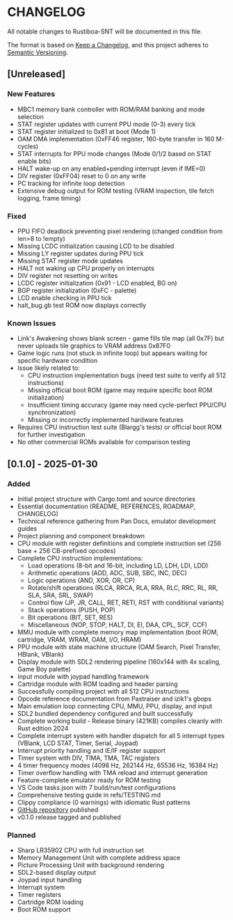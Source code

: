 <!--REMINDER: Read AGENTS.md file before continuing development-->

# CHANGELOG

All notable changes to Rustiboa-SNT will be documented in this file.

The format is based on [Keep a Changelog](https://keepachangelog.com/en/1.0.0/),
and this project adheres to [Semantic Versioning](https://semver.org/spec/v2.0.0.html).

## [Unreleased]

### New Features

- MBC1 memory bank controller with ROM/RAM banking and mode selection
- STAT register updates with current PPU mode (0-3) every tick
- STAT register initialized to 0x81 at boot (Mode 1)
- OAM DMA implementation (0xFF46 register, 160-byte transfer in 160 M-cycles)
- STAT interrupts for PPU mode changes (Mode 0/1/2 based on STAT enable bits)
- HALT wake-up on any enabled+pending interrupt (even if IME=0)
- DIV register (0xFF04) reset to 0 on any write
- PC tracking for infinite loop detection
- Extensive debug output for ROM testing (VRAM inspection, tile fetch logging, frame timing)

### Fixed

- PPU FIFO deadlock preventing pixel rendering (changed condition from len>8 to !empty)
- Missing LCDC initialization causing LCD to be disabled
- Missing LY register updates during PPU tick
- Missing STAT register mode updates
- HALT not waking up CPU properly on interrupts
- DIV register not resetting on writes
- LCDC register initialization (0x91 - LCD enabled, BG on)
- BGP register initialization (0xFC - palette)
- LCD enable checking in PPU tick
- halt_bug.gb test ROM now displays correctly

### Known Issues

- Link's Awakening shows blank screen - game fills tile map (all 0x7F) but never uploads tile graphics to VRAM address 0x87F0
- Game logic runs (not stuck in infinite loop) but appears waiting for specific hardware condition
- Issue likely related to:
  - CPU instruction implementation bugs (need test suite to verify all 512 instructions)
  - Missing official boot ROM (game may require specific boot ROM initialization)
  - Insufficient timing accuracy (game may need cycle-perfect PPU/CPU synchronization)
  - Missing or incorrectly implemented hardware features
- Requires CPU instruction test suite (Blargg's tests) or official boot ROM for further investigation
- No other commercial ROMs available for comparison testing

## [0.1.0] - 2025-01-30

### Added

- Initial project structure with Cargo.toml and source directories
- Essential documentation (README, REFERENCES, ROADMAP, CHANGELOG)
- Technical reference gathering from Pan Docs, emulator development guides
- Project planning and component breakdown
- CPU module with register definitions and complete instruction set (256 base + 256 CB-prefixed opcodes)
- Complete CPU instruction implementations:
  - Load operations (8-bit and 16-bit, including LD, LDH, LDI, LDD)
  - Arithmetic operations (ADD, ADC, SUB, SBC, INC, DEC)
  - Logic operations (AND, XOR, OR, CP)
  - Rotate/shift operations (RLCA, RRCA, RLA, RRA, RLC, RRC, RL, RR, SLA, SRA, SRL, SWAP)
  - Control flow (JP, JR, CALL, RET, RETI, RST with conditional variants)
  - Stack operations (PUSH, POP)
  - Bit operations (BIT, SET, RES)
  - Miscellaneous (NOP, STOP, HALT, DI, EI, DAA, CPL, SCF, CCF)
- MMU module with complete memory map implementation (boot ROM, cartridge, VRAM, WRAM, OAM, I/O, HRAM)
- PPU module with state machine structure (OAM Search, Pixel Transfer, HBlank, VBlank)
- Display module with SDL2 rendering pipeline (160x144 with 4x scaling, Game Boy palette)
- Input module with joypad handling framework
- Cartridge module with ROM loading and header parsing
- Successfully compiling project with all 512 CPU instructions
- Opcode reference documentation from Pastraiser and izik1's gbops
- Main emulation loop connecting CPU, MMU, PPU, display, and input
- SDL2 bundled dependency configured and built successfully
- Complete working build - Release binary (421KB) compiles cleanly with Rust edition 2024
- Complete interrupt system with handler dispatch for all 5 interrupt types (VBlank, LCD STAT, Timer, Serial, Joypad)
- Interrupt priority handling and IE/IF register support
- Timer system with DIV, TIMA, TMA, TAC registers
- 4 timer frequency modes (4096 Hz, 262144 Hz, 65536 Hz, 16384 Hz)
- Timer overflow handling with TMA reload and interrupt generation
- Feature-complete emulator ready for ROM testing
- VS Code tasks.json with 7 build/run/test configurations
- Comprehensive testing guide in refs/TESTING.md
- Clippy compliance (0 warnings) with idiomatic Rust patterns
- [GitHub repository](https://github.com/xCORViSx/rustiboa-snt) published
- v0.1.0 release tagged and published

### Planned

- Sharp LR35902 CPU with full instruction set
- Memory Management Unit with complete address space
- Picture Processing Unit with background rendering
- SDL2-based display output
- Joypad input handling
- Interrupt system
- Timer registers
- Cartridge ROM loading
- Boot ROM support
